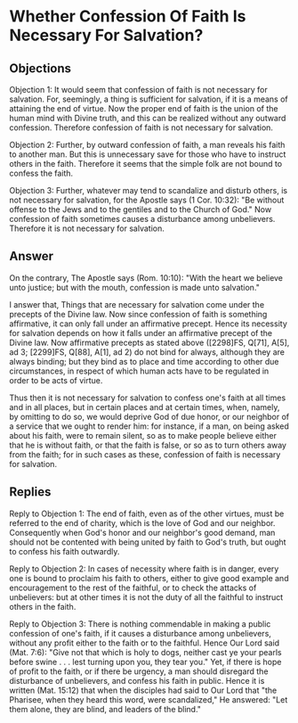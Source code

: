 # Whether Confession Of Faith Is Necessary For Salvation?

## Objections

Objection 1: It would seem that confession of faith is not necessary for salvation. For, seemingly, a thing is sufficient for salvation, if it is a means of attaining the end of virtue. Now the proper end of faith is the union of the human mind with Divine truth, and this can be realized without any outward confession. Therefore confession of faith is not necessary for salvation.

Objection 2: Further, by outward confession of faith, a man reveals his faith to another man. But this is unnecessary save for those who have to instruct others in the faith. Therefore it seems that the simple folk are not bound to confess the faith.

Objection 3: Further, whatever may tend to scandalize and disturb others, is not necessary for salvation, for the Apostle says (1 Cor. 10:32): "Be without offense to the Jews and to the gentiles and to the Church of God." Now confession of faith sometimes causes a disturbance among unbelievers. Therefore it is not necessary for salvation.

## Answer

On the contrary, The Apostle says (Rom. 10:10): "With the heart we believe unto justice; but with the mouth, confession is made unto salvation."

I answer that, Things that are necessary for salvation come under the precepts of the Divine law. Now since confession of faith is something affirmative, it can only fall under an affirmative precept. Hence its necessity for salvation depends on how it falls under an affirmative precept of the Divine law. Now affirmative precepts as stated above ([2298]FS, Q[71], A[5], ad 3; [2299]FS, Q[88], A[1], ad 2) do not bind for always, although they are always binding; but they bind as to place and time according to other due circumstances, in respect of which human acts have to be regulated in order to be acts of virtue.

Thus then it is not necessary for salvation to confess one's faith at all times and in all places, but in certain places and at certain times, when, namely, by omitting to do so, we would deprive God of due honor, or our neighbor of a service that we ought to render him: for instance, if a man, on being asked about his faith, were to remain silent, so as to make people believe either that he is without faith, or that the faith is false, or so as to turn others away from the faith; for in such cases as these, confession of faith is necessary for salvation.

## Replies

Reply to Objection 1: The end of faith, even as of the other virtues, must be referred to the end of charity, which is the love of God and our neighbor. Consequently when God's honor and our neighbor's good demand, man should not be contented with being united by faith to God's truth, but ought to confess his faith outwardly.

Reply to Objection 2: In cases of necessity where faith is in danger, every one is bound to proclaim his faith to others, either to give good example and encouragement to the rest of the faithful, or to check the attacks of unbelievers: but at other times it is not the duty of all the faithful to instruct others in the faith.

Reply to Objection 3: There is nothing commendable in making a public confession of one's faith, if it causes a disturbance among unbelievers, without any profit either to the faith or to the faithful. Hence Our Lord said (Mat. 7:6): "Give not that which is holy to dogs, neither cast ye your pearls before swine . . . lest turning upon you, they tear you." Yet, if there is hope of profit to the faith, or if there be urgency, a man should disregard the disturbance of unbelievers, and confess his faith in public. Hence it is written (Mat. 15:12) that when the disciples had said to Our Lord that "the Pharisee, when they heard this word, were scandalized," He answered: "Let them alone, they are blind, and leaders of the blind."